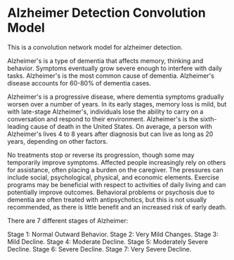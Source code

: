 # Alzheimer Detection Convolution Model
This is a convolution network model for alzheimer detection.

Alzheimer's is a type of dementia that affects memory, thinking and behavior. Symptoms eventually grow severe enough to interfere with daily tasks. Alzheimer's is the most common cause of dementia. Alzheimer's disease accounts for 60-80% of dementia cases.

Alzheimer's is a progressive disease, where dementia symptoms gradually worsen over a number of years. In its early stages, memory loss is mild, but with late-stage Alzheimer's, individuals lose the ability to carry on a conversation and respond to their environment. Alzheimer's is the sixth-leading cause of death in the United States. On average, a person with Alzheimer's lives 4 to 8 years after diagnosis but can live as long as 20 years, depending on other factors.

No treatments stop or reverse its progression, though some may temporarily improve symptoms. Affected people increasingly rely on others for assistance, often placing a burden on the caregiver. The pressures can include social, psychological, physical, and economic elements. Exercise programs may be beneficial with respect to activities of daily living and can potentially improve outcomes. Behavioral problems or psychosis due to dementia are often treated with antipsychotics, but this is not usually recommended, as there is little benefit and an increased risk of early death.

There are 7 different stages of Alzheimer:

Stage 1: Normal Outward Behavior.
Stage 2: Very Mild Changes.
Stage 3: Mild Decline.
Stage 4: Moderate Decline.
Stage 5: Moderately Severe Decline.
Stage 6: Severe Decline.
Stage 7: Very Severe Decline.

